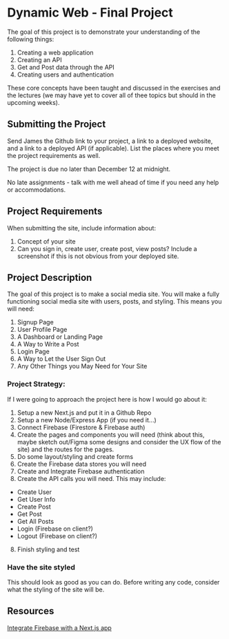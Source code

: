 # Dynamic Web - Final Project

The goal of this project is to demonstrate your understanding of the following things:

1. Creating a web application
2. Creating an API
3. Get and Post data through the API
4. Creating users and authentication

These core concepts have been taught and discussed in the exercises and the lectures (we may have yet to cover all of thee topics but should in the upcoming weeks).

## Submitting the Project

Send James the Github link to your project, a link to a deployed website, and a link to a deployed API (if applicable). List the places where you meet the project requirements as well.

The project is due ​no later than December 12 at midnight​.

No late assignments - talk with me well ahead of time if you need any help or accommodations.

## Project Requirements

When submitting the site, include information about:

1. Concept of your site
2. Can you sign in, create user, create post, view posts? Include a screenshot if this is not obvious from your deployed site.

## Project Description

The goal of this project is to make a social media site. You will make a fully functioning social media site with users, posts, and styling. This means you will need:

1. Signup Page
2. User Profile Page
3. A Dashboard or Landing Page
4. A Way to Write a Post
5. Login Page
6. A Way to Let the User Sign Out
7. Any Other Things you May Need for Your Site

### Project Strategy:

If I were going to approach the project here is how I would go about it:

1. Setup a new Next.js and put it in a Github Repo
2. Setup a new Node/Express App (if you need it...)
3. Connect Firebase (Firestore & Firebase auth)
4. Create the pages and components you will need (think about this, maybe sketch out/Figma some designs and consider the UX flow of the site) and the routes for the pages.
5. Do some layout/styling and create forms
6. Create the Firebase data stores you will need
7. Create and Integrate Firebase authentication
8. Create the API calls you will need. This may include:

- Create User
- Get User Info
- Create Post
- Get Post
- Get All Posts
- Login (Firebase on client?)
- Logout (Firebase on client?)

8. Finish styling and test

### Have the site styled

This should look as good as you can do. Before writing any code, consider what the styling of the site will be.

## Resources

[Integrate Firebase with a Next.js app](https://firebase.google.com/codelabs/firebase-nextjs#5)
